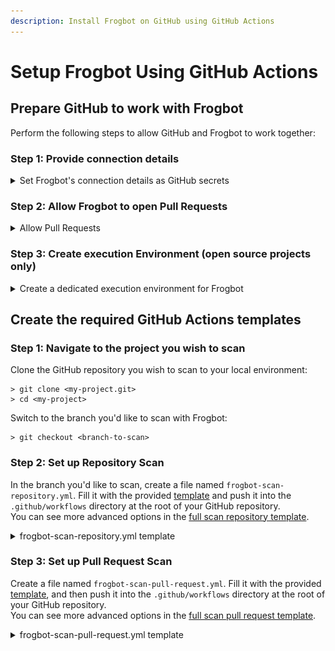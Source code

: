 ```yaml
---
description: Install Frogbot on GitHub using GitHub Actions
---
```


# Setup Frogbot Using GitHub Actions

## Prepare GitHub to work with Frogbot

Perform the following steps to allow GitHub and Frogbot to work together:

### Step 1: Provide connection details

<details>

<summary>Set Frogbot's connection details as GitHub secrets</summary>

Go to your repository's **settings** tab and save the JFrog connection details as repository secrets with the following names:

1. **JF\_URL**  (JFrog Platform URL)\
   Example: `https://acme.jfrog.io`\
   You can also use **JF\_XRAY\_URL** and **JF\_ARTIFACTORY\_URL** instead of **JF\_URL.**
2. **JF\_ACCESS\_TOKEN** (JFrog access token)\
   You can also use **JF\_USER** + **JF\_PASSWORD** instead of **JF\_ACCESS\_TOKEN**.\
   Instead of using **JF\_ACCESS\_TOKEN** and providing an access token as a GitHub secret, you can utilize the [GitHub OpenID Connect (OIDC)](oidc-authentication.md) authentication protocol.
3. **JF\_GIT\_TOKEN** (GitHub token)\
   You can utilize [$\{{secrets.GITHUB\_TOKEN\}}](https://docs.github.com/en/actions/security-guides/automatic-token-authentication) for **JF\_GIT\_TOKEN**, which is an automatically generated token by GitHub. However, this option comes with a limitation: a workflow, such as Frogbot itself, cannot trigger another workflow. Consequently, if you have additional workflows intended to activate upon the creation of a new pull request, they might not be initiated. To resolve this issue, you can generate a [personal access token](https://docs.github.com/en/authentication/keeping-your-account-and-data-secure/managing-your-personal-access-tokens) and use it as JF\_GIT\_TOKEN.

<img src="../../../../.gitbook/assets/github-repository-secrets.png" alt="" data-size="original">

</details>

### Step 2: Allow Frogbot to open Pull Requests

<details>

<summary>Allow Pull Requests</summary>

Under **Actions** > **General**, check the **Allow GitHub Actions to create and approve pull requests** check box.

<img src="../../../../.gitbook/assets/github-pr-permissions.png" alt="" data-size="original">

</details>

### Step 3: Create execution Environment (open source projects only)

<details>

<summary>Create a dedicated execution environment for Frogbot</summary>

Create a new [GitHub environment](https://docs.github.com/en/actions/deployment/targeting-different-environments/using-environments-for-deployment#creating-an-environment) called **frogbot** and add people or public teams as reviewers. \
The chosen reviewers can trigger Frogbot scans on pull requests.

![](<../../../../.gitbook/assets/image (1).png>)

</details>

## Create the required GitHub Actions templates

### Step 1: Navigate to the project you wish to scan&#x20;

Clone the GitHub repository you wish to scan to your local environment:

```shell-session
> git clone <my-project.git>
> cd <my-project>
```

Switch to the branch you'd like to scan with Frogbot:

```shell-session
> git checkout <branch-to-scan>
```

### Step 2: Set up Repository Scan

In the branch you'd like to scan, create a file named `frogbot-scan-repository.yml`. Fill it with the provided [template](./#basic-frogbot-scan-repository.yml-template) and push it into the `.github/workflows` directory at the root of your GitHub repository.\
You can see more advanced options in the [full scan repository template](scan-git-repository-full-template.md).

<details>

<summary>frogbot-scan-repository.yml template</summary>

```yaml
name: "Frogbot Scan Repository"
on:
  workflow_dispatch:
  schedule:
    # The repository will be scanned once a day at 00:00 GMT.
    - cron: "0 0 * * *"
permissions:
  contents: write
  pull-requests: write
  security-events: write
  # [Mandatory If using OIDC authentication protocol instead of JF_ACCESS_TOKEN]
  # id-token: write
jobs:
  scan-repository:
    runs-on: ubuntu-latest
    strategy:
      matrix:
        # The repository scanning will be triggered periodically on the following branches.
        branch: ["dev"]
    steps:
      - uses: jfrog/frogbot@v2
        env:
          # [Mandatory]
          # JFrog platform URL
          JF_URL: ${{ secrets.JF_URL }}

          # [Mandatory if JF_USER and JF_PASSWORD are not provided]
          # JFrog access token with 'read' permissions on Xray service
          JF_ACCESS_TOKEN: ${{ secrets.JF_ACCESS_TOKEN }}

          # [Mandatory if JF_ACCESS_TOKEN is not provided]
          # JFrog username with 'read' permissions for Xray. Must be provided with JF_PASSWORD
          # JF_USER: ${{ secrets.JF_USER }}

          # [Mandatory if JF_ACCESS_TOKEN is not provided]
          # JFrog password. Must be provided with JF_USER
          # JF_PASSWORD: ${{ secrets.JF_PASSWORD }}

          # [Mandatory]
          # The GitHub token is automatically generated for the job
          JF_GIT_TOKEN: ${{ secrets.GITHUB_TOKEN }}

          # [Mandatory]
          # The name of the branch on which Frogbot will perform the scan
          JF_GIT_BASE_BRANCH: ${{ matrix.branch }}

        # [Mandatory if using OIDC authentication protocol instead of JF_ACCESS_TOKEN]
        # Insert to oidc-provider-name the 'Provider Name' defined in the OIDC integration configured in the JPD
        # with:
        #   oidc-provider-name: ""
```

</details>

### Step 3: Set up Pull Request Scan

Create a file named `frogbot-scan-pull-request.yml`. Fill it with the provided [template](./#basic-frogbot-scan-pull-request.yml-template), and then push it into the `.github/workflows` directory at the root of your GitHub repository.\
You can see more advanced options in the [full scan pull request template](scan-pull-request-full-template.md).

<details>

<summary>frogbot-scan-pull-request.yml template</summary>

{% code fullWidth="true" %}
```yaml
name: "Frogbot Scan Repository"
on:
  workflow_dispatch:
  schedule:
    # The repository will be scanned once a day at 00:00 GMT.
    - cron: "0 0 * * *"
permissions:
  contents: write
  pull-requests: write
  security-events: write
  # [Mandatory If using OIDC authentication protocol instead of JF_ACCESS_TOKEN]
  # id-token: write
jobs:
  scan-repository:
    runs-on: ubuntu-latest
    strategy:
      matrix:
        # The repository scanning will be triggered periodically on the following branches.
        branch: ["dev"]
    steps:
      - uses: jfrog/frogbot@v2
        env:
          # [Mandatory]
          # JFrog platform URL
          JF_URL: ${{ secrets.JF_URL }}

          # [Mandatory if JF_USER and JF_PASSWORD are not provided]
          # JFrog access token with 'read' permissions on Xray service
          JF_ACCESS_TOKEN: ${{ secrets.JF_ACCESS_TOKEN }}

          # [Mandatory if JF_ACCESS_TOKEN is not provided]
          # JFrog username with 'read' permissions for Xray. Must be provided with JF_PASSWORD
          # JF_USER: ${{ secrets.JF_USER }}

          # [Mandatory if JF_ACCESS_TOKEN is not provided]
          # JFrog password. Must be provided with JF_USER
          # JF_PASSWORD: ${{ secrets.JF_PASSWORD }}

          # [Mandatory]
          # The GitHub token is automatically generated for the job
          JF_GIT_TOKEN: ${{ secrets.GITHUB_TOKEN }}

          # [Mandatory]
          # The name of the branch on which Frogbot will perform the scan
          JF_GIT_BASE_BRANCH: ${{ matrix.branch }}

      # [Mandatory if using OIDC authentication protocol instead of JF_ACCESS_TOKEN]
      # Insert to oidc-provider-name the 'Provider Name' defined in the OIDC integration configured in the JPD
      # with:
      #   oidc-provider-name: ""
```
{% endcode %}

</details>
